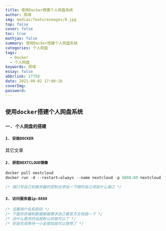 ```yaml
---
title: 使用Docker搭建个人网盘系统
author: 周靖
img: medias/featureimages/8.jpg
top: false
cover: false
toc: true
mathjax: false
summary: 使用Docker搭建个人网盘系统
categories: 个人网盘
tags:
  - Docker
  - 个人网盘
keywords: 周靖
essay: false
abbrlink: 17758
date: 2021-09-02 17:00:16
coverImg:
password:
---
```


## `使用docker搭建个人网盘系统`

### `一. 个人网盘的搭建`

#### `1. 安装DOCKER`

其它文章

#### `2. 获取NEXTCLOUD镜像`

```js
docker pull nextcloud
docker run -d --restart=always --name nextcloud -p 8888:80 nextcloud

/* 端口号自己到服务器的控制台添加一下随你自己添加什么端口 */
```

#### `3. 访问服务器ip:8888`

```js
/* 设置用户名和密码 */
/* 下面的存储和数据根据需求自己看官方文档搞一下 */
/* 没什么需求的话就默认的就可以了 */
/* 安装完成等待一小会登陆就可以使用了 */
```
